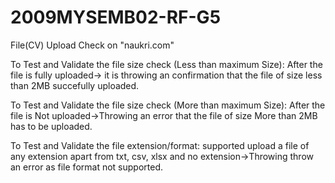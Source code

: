 # 2009MYSEMB02-RF-G5

File(CV) Upload Check on "naukri.com"

To Test and Validate the file size check (Less than maximum Size):
After the file is fully uploaded-> it is throwing an confirmation that the file of size less than 2MB succefully uploaded.

To Test and Validate the file size check	(More than maximum Size):
After the file is Not uploaded->Throwing an error that the file of size More than 2MB has to be uploaded.

To Test and Validate the file extension/format: supported
upload a file of any extension apart from txt, csv, xlsx and no extension->Throwing throw an error as file format not supported.



